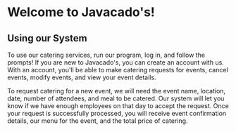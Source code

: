 # Welcome to Javacado's!

## Using our System
To use our catering services, run our program, log in, and follow the prompts! If you are new to Javacado's, you can 
create an account with us. With an account, you'll be able to make catering requests for events, cancel events, modify 
events, and view your event details.

To request catering for a new event, we will need the event name, location, date, number of attendees, and meal to be 
catered. Our system will let you know if we have enough employees on that day to accept the request. Once your request 
is successfully processed, you will receive event confirmation details, our menu for the event, and the total price of
catering.
